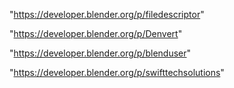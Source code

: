 "https://developer.blender.org/p/filedescriptor"

"https://developer.blender.org/p/Denvert"

"https://developer.blender.org/p/blenduser"

"https://developer.blender.org/p/swifttechsolutions"

